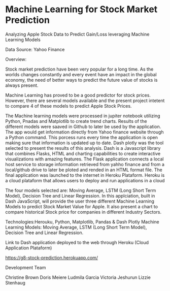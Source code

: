 # Machine Learning for Stock Market Prediction

Analyzing Apple Stock Data to Predict Gain/Loss leveraging Machine Learning Models

Data Source: Yahoo Finance

Overview: 

Stock market prediction have been very popular for a long time. As the worlds changes constantly and every event have an impact in the global economy, the need of better ways to predict the future value of stocks is always present.

Machine Learning has proved to be a good predictor for stock prices. However, there are several models available and the present project intetent to compare 4 of these models to predict Apple Stock Prices. 

The Machine learning models were processed in jupiter notebook utilizing Python, Pnadas and Matplotlib to create trend charts. Results of the different models were saaved in Github to later be used by the application.
The app would get information directly from Yahoo finance website through a Python command. This porcess runs every time the application is open making sure that information is updated up to date.
Dash plotly was the tool selected to present the results of this analysis. Dash is a Javascript library that combines Flasks, HTML and charting capabilities to create interactive visualizations with amazing features. The Flask application connects a local host service to storage information retrieved from yahho finance and from a local/github drive to later be ploted and rended in an HTML format file.
The final application was launched to the internet in Heroku Plataform. Heroku is a cloud plataform that allows users to deploy and run applications in a cloud

The four models selected are: Moving Average, LSTM (Long Short Term Model), Decision Tree and Linear Regression. 
In this applciation, built in Dash JavaScript, will provide the user three different Machine Learning Models to predict Stock Market Value for Apple. 
It also present a chart to compare historical Stock price for companies in different Industry Sectors. 

Technologies:Herouku, Python, Matplotlib, Pandas & Dash Plotly 
Machine Learning Models: Moving Average, LSTM (Long Short Term Model), Decision Tree and Linear Regression. 

Link to Dash application deployed to the web through Heroku (Cloud Application Plataform) 

https://g8-stock-prediction.herokuapp.com/


Development Team

Christine Brown
Doris Meiere
Ludmila Garcia
Victoria Jeshurun
Lizzie Stenhaug
